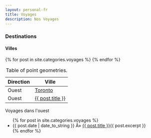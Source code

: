 ```yaml
---  
layout: personal-fr  
title: Voyages 
description: Nos Voyages  
---  
```


<div id="mygeomap" class="wb-geomap position"  data-wb-geomap='{
    "tables": [{
      "id": "cities",
      "zoom": true,
      "tab": false,
      "popups": true,
      "visible": true,
      "popupsInfo": {
        "id": "citiesPopup",
        "height": 200,
        "width": 300,
        "close": true,
        "content": "<div style=\"white-space:nowrap;\"><p><strong>Ville: </strong>_Ville<div><a href=\"#\" class=\"button\" role=\"button\" title=\"Zoom a la ville\" aria-label=\"Zoom a la ville\" onclick=\"wb.doc.zoomFeature()\">Zoom a la ville</a></div></div>"
      },
      "style": {
        "type": "rule",
        "rule": [
        {
          "field": "Direction",
          "value": ["Ouest"],
          "filter": "EQUAL_TO",
          "init": {
            "strokeColor": "#0083f5",
            "fillColor": "#57a8f0",
            "pointRadius": 8,
            "fillOpacity": 0.80,
            "strokeWidth": 1.0
          }
        },
        {
          "field": "Direction",
          "value": ["Est"],
          "filter": "EQUAL_TO",
          "init": {
            "strokeColor": "#F90",
            "fillColor": "#F90",
            "pointRadius": 8,
            "fillOpacity": 0.80,
            "strokeWidth": 1.0
          }
        }
      ]}
    }]
  }'>

  <div class="row">
    <div class="col-md-9">
      <div class="wb-geomap-map">
      </div>
  </div>
  <div class="row">
    <section>
      <div class="wb-geomap-layers col-md-12">
        <h3>Destinations</h3>
        <section>
          <h4>Villes</h4>
          <table id="cities" aria-label="Points" class="table wb-tables">
            <caption>
              Table of point geometries.
            </caption>
            <thead>
              <tr>
                <th>Direction</th>
                <th>Ville</th>
              </tr>
            </thead>
            <tbody>
              <tr data-geometry="POINT (-79.3847, 43.6476)" data-type="wkt">
                <td>Ouest</td>
                <td><a href="http://www.wikipedia.org/wiki/Toronto" title="Toronto">Toronto</a></td>
              </tr>
              {% for post in site.categories.voyages %}
                <tr data-geometry="POINT (-79.3847, 43.6476)" data-type="wkt">
                  <td>Ouest</td>
                  <td><a href="{{ post.url }}" title="{{ post.title }}">{{ post.title }}</a></td>
                </tr>
              {% endfor %}
            </tbody>
          </table>
        </section>
      </div>
    </section>
  </div>
</div>


 Voyages dans l'ouest
 <ul class="posts">
   {% for post in site.categories.voyages %}
     <li><span>{{ post.date | date_to_string }}</span> Â» <a href="{{ post.url }}" title="{{ post.title }}">{{ post.title }}</a>{{ post.excerpt }}</li>
   {% endfor %}
 </ul>

